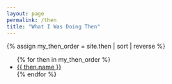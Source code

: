 ```yaml
---
layout: page
permalink: /then
title: "What I Was Doing Then"
---
```


{% assign my_then_order = site.then | sort | reverse %}
  <ul>
  {% for then in my_then_order %}
      <li><a href="{{ then.url }}">{{ then.name }}</a></li>
  {% endfor %}
</ul>
